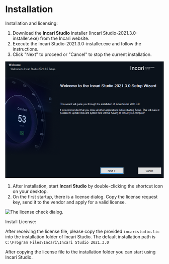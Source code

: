 # Installation

Installation and licensing:

1. Download the **Incari Studio** installer \(Incari Studio-2021.3.0-installer.exe\) from the Incari website.
2. Execute the Incari Studio-2021.3.0-installer.exe and follow the instructions.
3. Click "Next" to proceed or "Cancel" to stop the current installation. 

![The Incari Studio welcome screen.](../.gitbook/assets/incaristudio202130_installer.png)

1. After installation, start **Incari Studio** by double-clicking the shortcut icon on your desktop.  
2. On the first startup, there is a license dialog. Copy the license request key, send it to the vendor and apply for a valid license.

![The license check dialog.](../.gitbook/assets/licenseblurred.png)

Install License:

After receiving the license file, please copy the provided `incaristudio.lic` into the installation folder of Incari Studio. The default installation path is `C:\Program Files\Incari\Incari Studio 2021.3.0`

After copying the license file to the installation folder you can start using Incari Studio.

